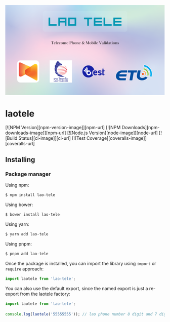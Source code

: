 ﻿![lao-tele](https://github.com/thong865/laotele/blob/master/image/rainb-bg-lao-tele.png)

# laotele

[![NPM Version][npm-version-image]][npm-url]
[![NPM Downloads][npm-downloads-image]][npm-url]
[![Node.js Version][node-image]][node-url]
[![Build Status][ci-image]][ci-url]
[![Test Coverage][coveralls-image]][coveralls-url]

## Installing

### Package manager

Using npm:

```bash
$ npm install lao-tele
```

Using bower:

```bash
$ bower install lao-tele
```

Using yarn:

```bash
$ yarn add lao-tele
```

Using pnpm:

```bash
$ pnpm add lao-tele
```

Once the package is installed, you can import the library using `import` or `require` approach:

```js
import laotele from 'lao-tele';
```

You can also use the default export, since the named export is just a re-export from the laotele factory:

```js
import laotele from 'lao-tele';

console.log(laotele('55555555')); // lao phone number 8 digit and 7 digit or can start phone is 020 | 030
````
